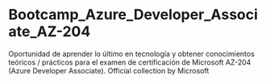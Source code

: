 # Bootcamp_Azure_Developer_Associate_AZ-204
Oportunidad de aprender lo último en tecnología y obtener conocimientos teóricos / prácticos para el examen de certificación de Microsoft AZ-204 (Azure Developer Associate).  Official collection by Microsoft
